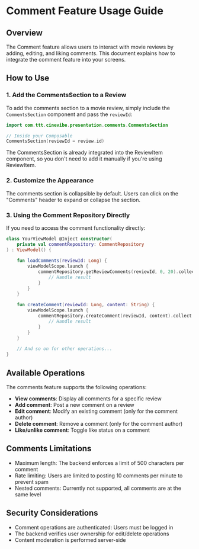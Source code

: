 # Comment Feature Usage Guide

## Overview

The Comment feature allows users to interact with movie reviews by adding, editing, and liking comments. This document explains how to integrate the comment feature into your screens.

## How to Use

### 1. Add the CommentsSection to a Review

To add the comments section to a movie review, simply include the `CommentsSection` component and pass the `reviewId`:

```kotlin
import com.ttt.cinevibe.presentation.comments.CommentsSection

// Inside your Composable
CommentsSection(reviewId = review.id)
```

The CommentsSection is already integrated into the ReviewItem component, so you don't need to add it manually if you're using ReviewItem.

### 2. Customize the Appearance

The comments section is collapsible by default. Users can click on the "Comments" header to expand or collapse the section.

### 3. Using the Comment Repository Directly

If you need to access the comment functionality directly:

```kotlin
class YourViewModel @Inject constructor(
    private val commentRepository: CommentRepository
) : ViewModel() {
    
    fun loadComments(reviewId: Long) {
        viewModelScope.launch {
            commentRepository.getReviewComments(reviewId, 0, 20).collect { result ->
                // Handle result
            }
        }
    }
    
    fun createComment(reviewId: Long, content: String) {
        viewModelScope.launch {
            commentRepository.createComment(reviewId, content).collect { result ->
                // Handle result
            }
        }
    }
    
    // And so on for other operations...
}
```

## Available Operations

The comments feature supports the following operations:

- **View comments**: Display all comments for a specific review
- **Add comment**: Post a new comment on a review
- **Edit comment**: Modify an existing comment (only for the comment author)
- **Delete comment**: Remove a comment (only for the comment author)
- **Like/unlike comment**: Toggle like status on a comment

## Comments Limitations

- Maximum length: The backend enforces a limit of 500 characters per comment
- Rate limiting: Users are limited to posting 10 comments per minute to prevent spam
- Nested comments: Currently not supported, all comments are at the same level

## Security Considerations

- Comment operations are authenticated: Users must be logged in
- The backend verifies user ownership for edit/delete operations
- Content moderation is performed server-side
